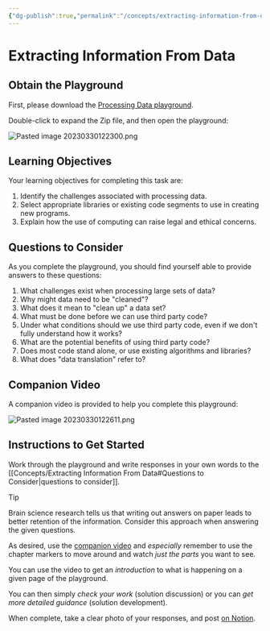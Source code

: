 ```yaml
---
{"dg-publish":true,"permalink":"/concepts/extracting-information-from-data/","dgShowToc":true}
---
```


# Extracting Information From Data

## Obtain the Playground

First, please download the [Processing Data playground](https://www.russellgordon.ca/lcs/2023-24/ics4u/ProcessingData.playground.zip).

Double-click to expand the Zip file, and then open the playground:

![Pasted image 20230330122300.png](/img/user/Media/Pasted%20image%2020230330122300.png)

## Learning Objectives

Your learning objectives for completing this task are:

1.  Identify the challenges associated with processing data.
2.  Select appropriate libraries or existing code segments to use in creating new programs.
3.  Explain how the use of computing can raise legal and ethical concerns.

## Questions to Consider

As you complete the playground, you should find yourself able to provide answers to these questions:
1. What challenges exist when processing large sets of data?
2.  Why might data need to be "cleaned"?
3.  What does it mean to "clean up" a data set? 
4.  What must be done before we can use third party code?
5.  Under what conditions should we use third party code, even if we don't fully understand how it works?
6.  What are the potential benefits of using third party code?
7.  Does most code stand alone, or use existing algorithms and libraries?
8.  What does "data translation" refer to?

## Companion Video

A companion video is provided to help you complete this playground:

![Pasted image 20230330122611.png](/img/user/Media/Pasted%20image%2020230330122611.png)

## Instructions to Get Started

Work through the playground and write responses in your own words to the [[Concepts/Extracting Information From Data#Questions to Consider\|questions to consider]].

> [!TIP]
> Brain science research tells us that writing out answers on paper leads to better retention of the information. Consider this approach when answering the given questions.

As desired, use the [companion video](https://www.youtube.com/watch?v=R8YHO_Jji04) and _especially_ remember to use the chapter markers to move around and watch *just the parts* you want to see.

You can use the video to get an *introduction* to what is happening on a given page of the playground.
  
You can then simply  *check your work* (solution discussion)  or you can *get more detailed guidance* (solution development).
      
When complete, take a clear photo of your responses, and post [on Notion](https://notion.so).